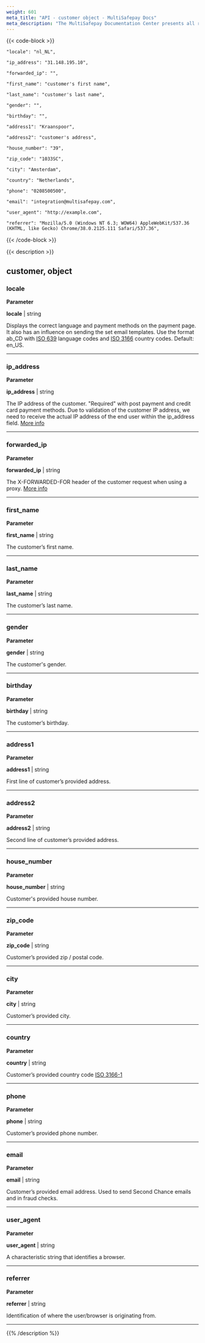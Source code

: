 ```yaml
---
weight: 601
meta_title: "API - customer object - MultiSafepay Docs"
meta_description: "The MultiSafepay Documentation Center presents all relevant information about our Plugins and API. You can also find support pages for payment methods, tools and general questions as well as the contact details of our Support and Integration Teams."
---
```

{{< code-block >}}
```shell 
"locale": "nl_NL",
```

```shell
"ip_address": "31.148.195.10",
```

```shell 
"forwarded_ip": "",
```

```shell
"first_name": "customer's first name",
```

```shell
"last_name": "customer's last name",
```

```shell
"gender": "",
```

```shell
"birthday": "",
```

```shell 
"address1": "Kraanspoor",
```

```shell 
"address2": "customer's address",
```

```shell 
"house_number": "39",
```

```shell 
"zip_code": "1033SC",
```

```shell 
"city": "Amsterdam",
```

```shell 
"country": "Netherlands",
```

```shell 
"phone": "0208500500",
```

```shell 
"email": "integration@multisafepay.com",
```

```shell 
"user_agent": "http://example.com",
```

```shell 
"referrer": "Mozilla/5.0 (Windows NT 6.3; WOW64) AppleWebKit/537.36 (KHTML, like Gecko) Chrome/38.0.2125.111 Safari/537.36",
```

{{< /code-block >}}

{{< description >}}
## customer, object
### locale 


**Parameter**

__locale__ | string

Displays the correct language and payment methods on the payment page. It also has an influence on sending the set email templates. Use the format ab_CD with [ISO 639](https://www.iso.org/iso-639-language-codes.html) language codes and [ISO 3166](https://www.iso.org/iso-3166-country-codes.html) country codes. Default: en_US. 

----------------


### ip_address

**Parameter**

__ip_address__ | string

The IP address of the customer. "Required" with post payment and credit card payment methods. Due to validation of the customer IP address, we need to receive the actual IP address of the end user within the ip_address field. [More info](/faq/api/ip_address)       

----------------

### forwarded_ip

**Parameter**

__forwarded_ip__ | string

The X-FORWARDED-FOR header of the customer request when using a proxy. [More info](/faq/api/ip_address)                                 

----------------

### first_name

**Parameter**

__first_name__ | string

The customer’s first name.

----------------

### last_name

**Parameter**

__last_name__ | string

The customer’s last name.   

----------------

### gender

**Parameter**

__gender__ | string

The customer's gender.   

----------------

### birthday

**Parameter**

__birthday__ | string

The customer’s birthday.

----------------

### address1

**Parameter**

__address1__ | string

First line of customer’s provided address. 

----------------

### address2

**Parameter**

__address2__ | string

Second line of customer’s provided address. 

----------------

### house_number

**Parameter**

__house_number__ | string

Customer's provided house number.   

----------------

### zip_code

**Parameter**

__zip_code__ | string

Customer’s provided zip / postal code.                                                 

----------------

### city

**Parameter**

__city__ | string

Customer’s provided city.                                           

----------------

### country

**Parameter**

__country__ | string

Customer’s provided country code [ISO 3166-1](https://www.iso.org/iso-3166-country-codes.html)

----------------

### phone

**Parameter**

__phone__ | string

Customer’s provided phone number. 

----------------

### email

**Parameter**

__email__ | string

Customer’s provided email address. Used to send Second Chance emails and in fraud checks.

----------------

### user_agent

**Parameter**

__user_agent__ | string

A characteristic string that identifies a browser.

----------------

### referrer

**Parameter**

__referrer__ | string

Identification of where the user/browser is originating from.

----------------

{{% /description %}}
